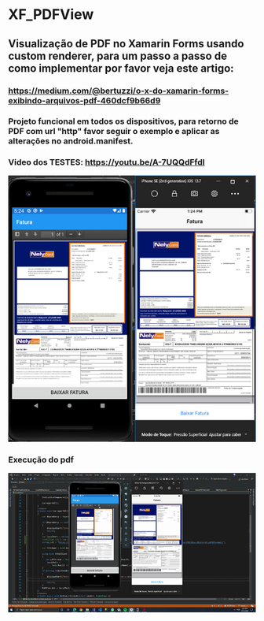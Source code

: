 # XF_PDFView
## Visualização de PDF no Xamarin Forms usando custom renderer, para um passo a passo de como implementar por favor veja este artigo: 
### https://medium.com/@bertuzzi/o-x-do-xamarin-forms-exibindo-arquivos-pdf-460dcf9b66d9 
### Projeto funcional em todos os dispositivos, para retorno de PDF com url "http" favor seguir o exemplo e aplicar as alterações no android.manifest.
### Video dos TESTES: https://youtu.be/A-7UQQdFfdI
![Foto exemplo](https://github.com/cryptoferms/XF_PDFView/blob/master/image.png)
### Execução do pdf
![Pdf exibido](https://github.com/cryptoferms/XF_PDFView/blob/master/faturaiosandroid.gif)



 
